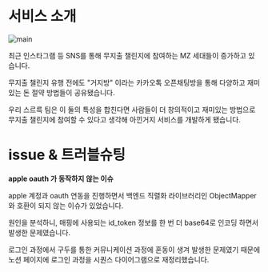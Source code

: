 # 서비스 소개

![main](https://github.com/whatever-mentoring/AKKIN-BE/assets/7845568/7e1b8c53-0148-4477-85c2-a4567530eeea)

최근 인스타그램 등 SNS를 통해 무지출 챌린지에 참여하는 MZ 세대들이 증가하고 있습니다.

무지출 챌린지 유행 전에도 "거지방" 이라는 카카오톡 오픈채팅방을 통해 다양하고 재미있는 돈 절약 방법들이 공유됐습니다.

우리 스르륵 팀은 이 둘의 특성을 합친다면 사람들이 더 창의적이고 재미있는 방법으로 무지출 챌린지에 참여할 수 있다고 생각해 아낀거지 서비스를 개발하게 됐습니다.

# issue & 트러블슈팅

**apple oauth 가 동작하지 않는 이슈**

apple 계정과 oauth 연동을 진행하면서 백엔드 직렬화 라이브러리인 ObjectMapper와 호환이 되지 않는 이슈가 있었습니다.

원인을 분석하니, 매핑에 사용되는 id_token 정보를 한 번 더 base64로 인코딩 하면서 발생한 문제였습니다.

로그인 과정에서 구두를 통한 커뮤니케이션 과정에 혼동이 생겨 발생한 문제였기 때문에 노션 페이지에 로그인 과정을 시퀀스 다이어그램으로 재정리했습니다.
